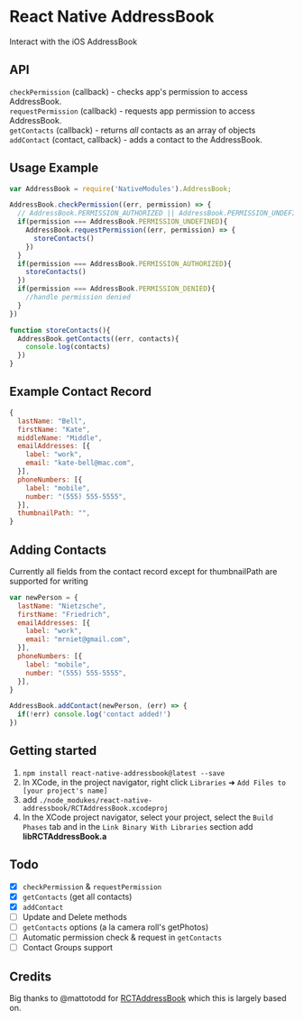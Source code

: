 # React Native AddressBook

Interact with the iOS AddressBook

## API
`checkPermission` (callback) - checks app's permission to access AddressBook.  
`requestPermission` (callback) - requests app permission to access AddressBook.  
`getContacts` (callback) - returns *all* contacts as an array of objects  
`addContact` (contact, callback) - adds a contact to the AddressBook.  

## Usage Example
```js
var AddressBook = require('NativeModules').AddressBook;

AddressBook.checkPermission((err, permission) => {
  // AddressBook.PERMISSION_AUTHORIZED || AddressBook.PERMISSION_UNDEFINED || AddressBook.PERMISSION_DENIED
  if(permission === AddressBook.PERMISSION_UNDEFINED){
    AddressBook.requestPermission((err, permission) => {
      storeContacts()
    })
  }
  if(permission === AddressBook.PERMISSION_AUTHORIZED){
    storeContacts()
  })
  if(permission === AddressBook.PERMISSION_DENIED){
    //handle permission denied
  }
})

function storeContacts(){
  AddressBook.getContacts((err, contacts){
    console.log(contacts)
  })
}
```

## Example Contact Record
```js
{
  lastName: "Bell",
  firstName: "Kate",
  middleName: "Middle",
  emailAddresses: [{
    label: "work",
    email: "kate-bell@mac.com",
  }],
  phoneNumbers: [{
    label: "mobile",
    number: "(555) 555-5555",
  }],
  thumbnailPath: "",
}
```

## Adding Contacts
Currently all fields from the contact record except for thumbnailPath are supported for writing
```js
var newPerson = {
  lastName: "Nietzsche",
  firstName: "Friedrich",
  emailAddresses: [{
    label: "work",
    email: "mrniet@gmail.com",
  }],
  phoneNumbers: [{
    label: "mobile",
    number: "(555) 555-5555",
  }],
}

AddressBook.addContact(newPerson, (err) => {
  if(!err) console.log('contact added!')
})

```

## Getting started

1. `npm install react-native-addressbook@latest --save`
2. In XCode, in the project navigator, right click `Libraries` ➜ `Add Files to [your project's name]`
3. add `./node_modukes/react-native-addressbook/RCTAddressBook.xcodeproj`
4. In the XCode project navigator, select your project, select the `Build Phases` tab and in the `Link Binary With Libraries` section add **libRCTAddressBook.a**

## Todo
- [x] `checkPermission` & `requestPermission`
- [x] `getContacts` (get all contacts)
- [x] `addContact`
- [ ] Update and Delete methods
- [ ] `getContacts` options (a la camera roll's getPhotos)
- [ ] Automatic permission check & request in `getContacts`
- [ ] Contact Groups support

## Credits
Big thanks to @mattotodd for [RCTAddressBook](https://github.com/mattotodd/react-native-addressbook-ios) which this is largely based on.
